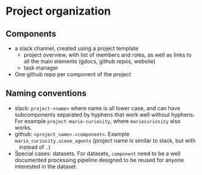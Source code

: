 # Project organization

## Components
 * a slack channel, created using a project template
   * project overview, with list of members and roles, as well as links to all the main elements (gdocs, github repos, website)
   * task manager
 * One github repo per component of the project


## Naming conventions
 * slack: `project-<name>` where name is all lower case, and can have subcomponents separated by hyphens that work well without  hyphens. For example `project-mario-curiosity`, where `mariocuriosity` also works.
 * github: `<project_name>.<component>`. Example `mario_curiosity.scene_agents` (project name is similar to slack, but with `_` instead of `.`)
 * Special cases: datasets. For datasets, `component` need to be a well documented processing pipeline designed to be reused for anyone interested in the dataset.

